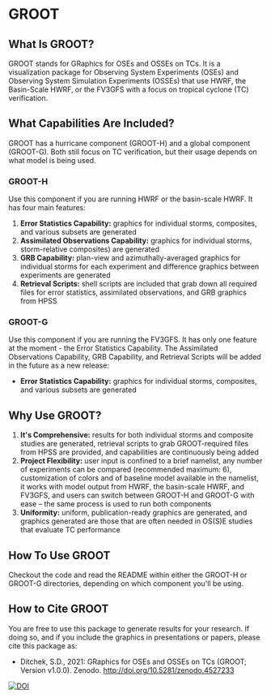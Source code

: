 # GROOT

## What Is GROOT?
GROOT stands for GRaphics for OSEs and OSSEs on TCs. It is a visualization package for Observing System Experiments (OSEs) and Observing System Simulation Experiments (OSSEs) that use HWRF, the Basin-Scale HWRF, or the FV3GFS with a focus on tropical cyclone (TC) verification.

## What Capabilities Are Included?
GROOT has a hurricane component (GROOT-H) and a global component (GROOT-G). Both still focus on TC verification, but their usage depends on what model is being used.

### GROOT-H

Use this component if you are running HWRF or the basin-scale HWRF. It has four main features:

  1) **Error Statistics Capability:** graphics for individual storms, composites, and various subsets are generated
  2) **Assimilated Observations Capability:** graphics for individual storms, storm-relative composites) are generated
  3) **GRB Capability:** plan-view and azimuthally-averaged graphics for individual storms for each experiment and difference graphics between experiments are generated
  4) **Retrieval Scripts:** shell scripts are included that grab down all required files for error statistics, assimilated observations, and GRB graphics from HPSS

### GROOT-G

Use this component if you are running the FV3GFS. It has only one feature at the moment - the Error Statistics Capability. The Assimilated Observations Capability, GRB Capability, and Retrieval Scripts will be added in the future as a new release:

  - **Error Statistics Capability:** graphics for individual storms, composites, and various subsets are generated   
  
 ## Why Use GROOT?
  1) **It's Comprehensive:** results for both individual storms and composite studies are generated, retrieval scripts to grab GROOT-required files from HPSS are provided, and capabilities are continuously being added
  2) **Project Flexibility:** user input is confined to a brief namelist, any number of experiments can be compared (recommended maximum: 6), customization of colors and of baseline model available in the namelist, it works with model output from HWRF, the basin-scale HWRF, and FV3GFS, and users can switch between GROOT-H and GROOT-G with ease – the same process is used to run both components
  3) **Uniformity:** uniform, publication-ready graphics are generated, and graphics generated are those that are often needed in OS(S)E studies that evaluate TC performance

  ## How To Use GROOT
  
  Checkout the code and read the README within either the GROOT-H or GROOT-G directories, depending on which component you'll be using.
  
  ## How to Cite GROOT
  
  You are free to use this package to generate results for your research. If doing so, and if you include the graphics in presentations or papers, please cite this package as:
  - Ditchek, S.D., 2021: GRaphics for OSEs and OSSEs on TCs (GROOT; Version v1.0.0). Zenodo. http://doi.org/10.5281/zenodo.4527233

  [![DOI](https://zenodo.org/badge/336020440.svg)](https://zenodo.org/badge/latestdoi/336020440)
